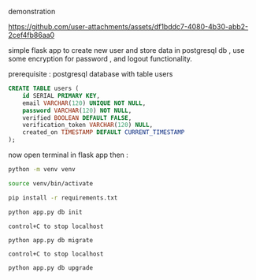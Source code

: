 demonstration


https://github.com/user-attachments/assets/df1bddc7-4080-4b30-abb2-2cef4fb86aa0


simple flask app to create new user and store data in postgresql db , use some encryption for password , and logout functionality.

prerequisite : postgresql database with table users

```sql
CREATE TABLE users (
    id SERIAL PRIMARY KEY,
    email VARCHAR(120) UNIQUE NOT NULL,
    password VARCHAR(120) NOT NULL,
    verified BOOLEAN DEFAULT FALSE,
    verification_token VARCHAR(120) NULL,
    created_on TIMESTAMP DEFAULT CURRENT_TIMESTAMP
);
```
now open terminal in flask app then : 
```bash
python -m venv venv
```

```bash
source venv/bin/activate
```

```bash
pip install -r requirements.txt
```

```bash
python app.py db init
```

```text
control+C to stop localhost
```

```bash
python app.py db migrate
```

```text
control+C to stop localhost
```

```bash
python app.py db upgrade
```

